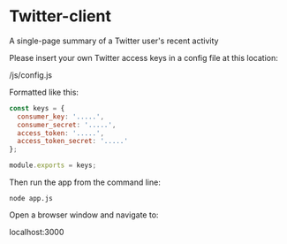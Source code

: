 # Twitter-client
A single-page summary of a Twitter user's recent activity


Please insert your own Twitter access keys in a config file at this location:

/js/config.js

Formatted like this:

```javascript
const keys = {
  consumer_key: '.....',
  consumer_secret: '.....',
  access_token: '.....',
  access_token_secret: '.....'
};

module.exports = keys;
```

Then run the app from the command line:

```node app.js```

Open a browser window and navigate to:

localhost:3000

